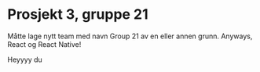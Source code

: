 # Prosjekt 3, gruppe 21 #

Måtte lage nytt team med navn Group 21 av en eller annen grunn. Anyways, React og React Native!

Heyyyy du